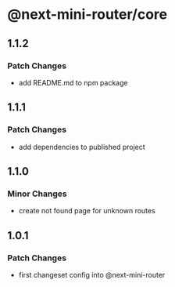 # @next-mini-router/core

## 1.1.2

### Patch Changes

- add README.md to npm package

## 1.1.1

### Patch Changes

- add dependencies to published project

## 1.1.0

### Minor Changes

- create not found page for unknown routes

## 1.0.1

### Patch Changes

- first changeset config into @next-mini-router

